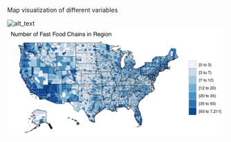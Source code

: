 Map visualization of different variables


![alt_text](Visuals/poverty "Poverty  Map")
![alt_text](Visuals/fastfood.png "Fast Food Map")
